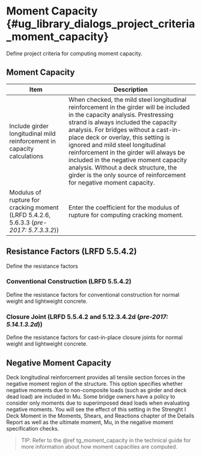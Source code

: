 Moment Capacity {#ug_library_dialogs_project_criteria_moment_capacity}
==============================================
Define project criteria for computing moment capacity.


Moment Capacity
----------------

Item | Description
-----|-------------
Include girder longitudinal mild reinforcement in capacity calculations | When checked, the mild steel longitudinal reinforcement in the girder will be included in the capacity analysis. Prestressing strand is always included the capacity analysis. For bridges without a cast-in-place deck or overlay, this setting is ignored and mild steel longitudinal reinforcement in the girder will always be included in the negative moment capacity analysis. Without a deck structure, the girder is the only source of reinforcement for negative moment capacity.
Modulus of rupture for cracking moment (LRFD 5.4.2.6, 5.6.3.3 (*pre-2017: 5.7.3.3.2*)) | Enter the coefficient for the modulus of rupture for computing cracking moment.

Resistance Factors (LRFD 5.5.4.2)
---------------------
Define the resistance factors

### Conventional Construction (LRFD 5.5.4.2) ###
Define the resistance factors for conventional construction for normal weight and lightweight concrete.

### Closure Joint (LRFD 5.5.4.2 and 5.12.3.4.2d (*pre-2017: 5.14.1.3.2d*)) ###
Define the resistance factors for cast-in-place closure joints for normal weight and lightweight concrete.

Negative Moment Capacity
------------------------
Deck longitudinal reinforcement provides all tensile section forces in the negative moment region of the structure. This option specifies whether negative moments due to non-composite loads (such as girder and deck dead load) are included in Mu. Some bridge owners have a policy to consider only moments due to superimposed dead loads when evaluating negative moments. You will see the effect of this setting in the Strenght I Deck Moment in the Moments, Shears, and Reactions chapter of the Details Report as well as the ultimate moment, Mu, in the negative moment specification checks.

> TIP: Refer to the @ref tg_moment_capacity in the technical guide for more information about how moment capacities are computed.

